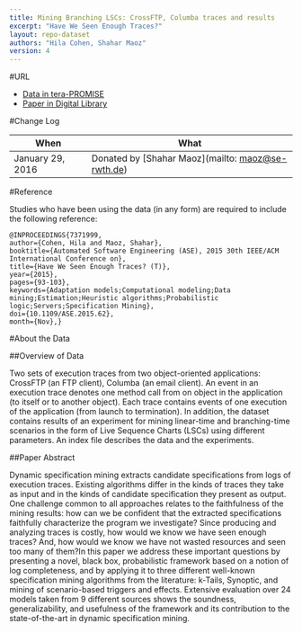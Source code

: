 ```yaml
---
title: Mining Branching LSCs: CrossFTP, Columba traces and results
excerpt: "Have We Seen Enough Traces?"
layout: repo-dataset
authors: "Hila Cohen, Shahar Maoz"
version: 4
---
```


#URL

* [Data in tera-PROMISE](https://terapromise.csc.ncsu.edu:8443/!/#repo/view/head/search-based-se/mining)
* [Paper in Digital Library](http://ieeexplore.ieee.org/xpl/articleDetails.jsp?arnumber=7371999&punumber%3D7371449%26filter%3DAND%28p_IS_Number%3A7371976%29)

#Change Log

When | What
---- | ----
January 29, 2016 | Donated by [Shahar Maoz](mailto: maoz@se-rwth.de)

#Reference

Studies who have been using the data (in any form) are required to include the following reference:

```
@INPROCEEDINGS{7371999,
author={Cohen, Hila and Maoz, Shahar},
booktitle={Automated Software Engineering (ASE), 2015 30th IEEE/ACM International Conference on},
title={Have We Seen Enough Traces? (T)},
year={2015},
pages={93-103},
keywords={Adaptation models;Computational modeling;Data mining;Estimation;Heuristic algorithms;Probabilistic logic;Servers;Specification Mining},
doi={10.1109/ASE.2015.62},
month={Nov},}
```

#About the Data

##Overview of Data

Two sets of execution traces from two object-oriented applications: CrossFTP (an FTP client), Columba (an email client). An event in an execution trace denotes one method call from on object in the application (to itself or to another object). Each trace contains events of one execution of the application (from launch to termination).
In addition, the dataset contains results of an experiment for mining linear-time and branching-time scenarios in the form of Live Sequence Charts (LSCs) using different parameters.
An index file describes the data and the experiments.


##Paper Abstract

Dynamic specification mining extracts candidate specifications from logs of execution traces. Existing algorithms differ in the kinds of traces they take as input and in the kinds of candidate specification they present as output. One challenge common to all approaches relates to the faithfulness of the mining results: how can we be confident that the extracted specifications faithfully characterize the program we investigate? Since producing and analyzing traces is costly, how would we know we have seen enough traces? And, how would we know we have not wasted resources and seen too many of them?In this paper we address these important questions by presenting a novel, black box, probabilistic framework based on a notion of log completeness, and by applying it to three different well-known specification mining algorithms from the literature: k-Tails, Synoptic, and mining of scenario-based triggers and effects. Extensive evaluation over 24 models taken from 9 different sources shows the soundness, generalizability, and usefulness of the framework and its contribution to the state-of-the-art in dynamic specification mining.
